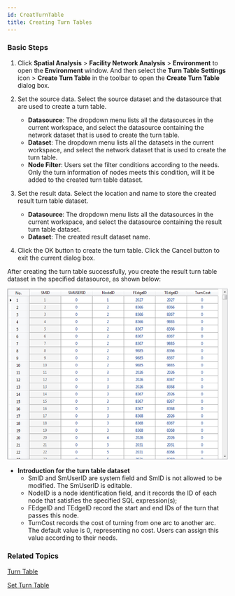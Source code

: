 ```yaml
---
id: CreatTurnTable
title: Creating Turn Tables
---
```

### Basic Steps

1. Click **Spatial Analysis** > **Facility Network Analysis** > **Environment** to open the **Environment** window. And then select the **Turn Table Settings** icon > **Create Turn Table** in the toolbar to open the **Create Turn Table** dialog box.

2. Set the source data. Select the source dataset and the datasource that are used to create a turn table.
   * **Datasource**: The dropdown menu lists all the datasources in the current workspace, and select the datasource containing the network dataset that is used to create the turn table.
   * **Dataset**: The dropdown menu lists all the datasets in the current workspace, and select the network dataset that is used to create the turn table.
   * **Node Filter**: Users set the filter conditions according to the needs. Only the turn information of nodes meets this condition, will it be added to the created turn table dataset.
3. Set the result data. Select the location and name to store the created result turn table dataset.
   * **Datasource**: The dropdown menu lists all the datasources in the current workspace, and select the datasource containing the result turn table dataset.
   * **Dataset**: The created result dataset name.
4. Click the OK button to create the turn table. Click the Cancel button to exit the current dialog box. 

After creating the turn table successfully, you create the result turn table dataset in the specified datasource, as shown below:

![](img/TurnTableResult.png)  

  * **Introduction for the turn table dataset**
      * SmID and SmUserID are system field and SmID is not allowed to be modified. The SmUserID is editable.
      * NodeID is a node identification field, and it records the ID of each node that satisfies the specified SQL expression(s);
      * FEdgeID and TEdgeID record the start and end IDs of the turn that passes this node.
      * TurnCost records the cost of turning from one arc to another arc. The default value is 0, representing no cost. Users can assign this value according to their needs.

### Related Topics

[Turn Table](TurnTable)

[Set Turn Table](SetTurnTable)
